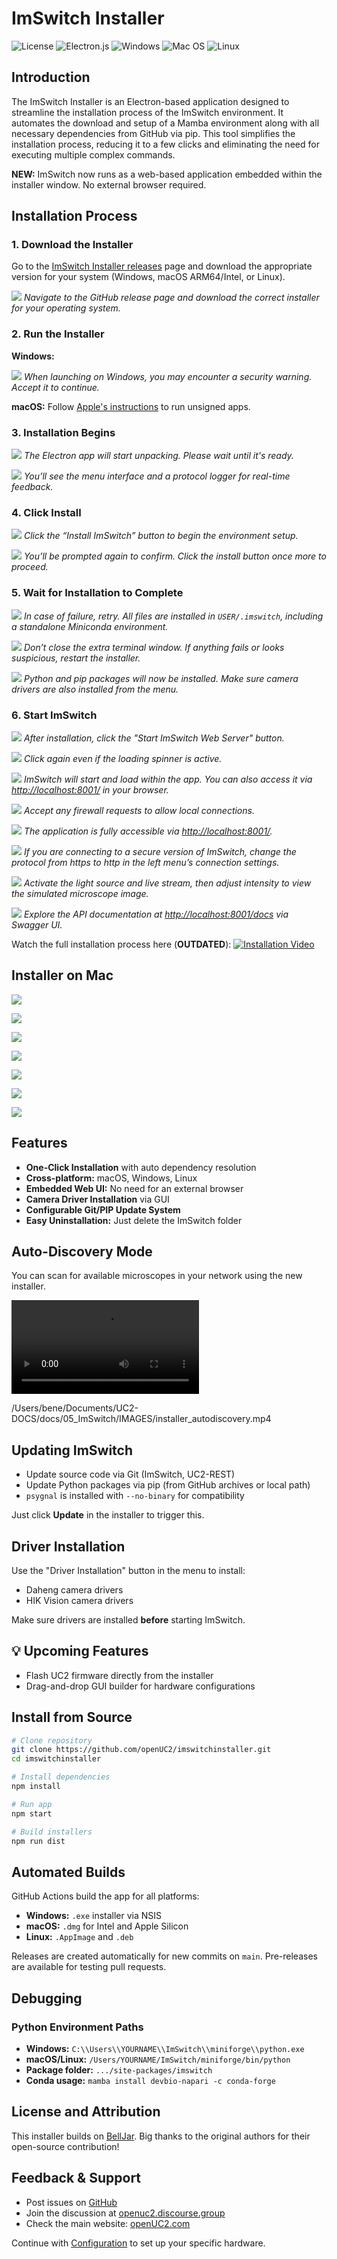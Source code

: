 # ImSwitch Installer

![License](https://img.shields.io/github/license/Ileriayo/markdown-badges?style=for-the-badge) ![Electron.js](https://img.shields.io/badge/Electron-191970?style=for-the-badge\&logo=Electron\&logoColor=white) ![Windows](https://img.shields.io/badge/Windows-0078D6?style=for-the-badge\&logo=windows\&logoColor=white) ![Mac OS](https://img.shields.io/badge/mac%20os-000000?style=for-the-badge\&logo=macos\&logoColor=F0F0F0) ![Linux](https://img.shields.io/badge/Linux-FCC624?style=for-the-badge\&logo=linux\&logoColor=black)

## Introduction

The ImSwitch Installer is an Electron-based application designed to streamline the installation process of the ImSwitch environment. It automates the download and setup of a Mamba environment along with all necessary dependencies from GitHub via pip. This tool simplifies the installation process, reducing it to a few clicks and eliminating the need for executing multiple complex commands.

**NEW:** ImSwitch now runs as a web-based application embedded within the installer window. No external browser required.



## Installation Process

### 1. Download the Installer

Go to the [ImSwitch Installer releases](https://github.com/openUC2/ImSwitchInstaller/releases/) page and download the appropriate version for your system (Windows, macOS ARM64/Intel, or Linux).

![](../IMAGES/Installer/Installer_2.png)
*Navigate to the GitHub release page and download the correct installer for your operating system.*

### 2. Run the Installer

**Windows:**

![](../IMAGES/Installer/Installer_3.png)
*When launching on Windows, you may encounter a security warning. Accept it to continue.*

**macOS:** Follow [Apple's instructions](https://support.apple.com/en-us/HT202491) to run unsigned apps.

### 3. Installation Begins

![](../IMAGES/Installer/Installer_4.png)
*The Electron app will start unpacking. Please wait until it's ready.*

![](../IMAGES/Installer/Installer_5.png)
*You’ll see the menu interface and a protocol logger for real-time feedback.*

### 4. Click Install

![](../IMAGES/Installer/Installer_6.png)
*Click the “Install ImSwitch” button to begin the environment setup.*

![](../IMAGES/Installer/Installer_7.png)
*You’ll be prompted again to confirm. Click the install button once more to proceed.*

### 5. Wait for Installation to Complete

![](../IMAGES/Installer/Installer_8.png)
*In case of failure, retry. All files are installed in `USER/.imswitch`, including a standalone Miniconda environment.*

![](../IMAGES/Installer/Installer_9.png)
*Don’t close the extra terminal window. If anything fails or looks suspicious, restart the installer.*

![](../IMAGES/Installer/Installer_10.png)
*Python and pip packages will now be installed. Make sure camera drivers are also installed from the menu.*

### 6. Start ImSwitch

![](../IMAGES/Installer/Installer_11.png)
*After installation, click the "Start ImSwitch Web Server" button.*

![](../IMAGES/Installer/Installer_12.png)
*Click again even if the loading spinner is active.*

![](../IMAGES/Installer/Installer_13.png)
*ImSwitch will start and load within the app. You can also access it via [http://localhost:8001/](http://localhost:8001/) in your browser.*

![](../IMAGES/Installer/Installer_14.png)
*Accept any firewall requests to allow local connections.*

![](../IMAGES/Installer/Installer_15.png)
*The application is fully accessible via [http://localhost:8001/](http://localhost:8001/).*

![](../IMAGES/Installer/Installer_16.png)
*If you are connecting to a secure version of ImSwitch, change the protocol from https to http in the left menu’s connection settings.*

![](../IMAGES/Installer/Installer_17.png)
*Activate the light source and live stream, then adjust intensity to view the simulated microscope image.*

![](../IMAGES/Installer/Installer_18.png)
*Explore the API documentation at [http://localhost:8001/docs](http://localhost:8001/docs) via Swagger UI.*

Watch the full installation process here (**OUTDATED**):
[![Installation Video](https://i3.ytimg.com/vi/N4P1sH2E9RU/maxresdefault.jpg)](https://www.youtube.com/watch?v=N4P1sH2E9RU?si=jyhAzLshAbg26YHu)

## Installer on Mac



![](../IMAGES/Installer/SETUP1.png)

![](../IMAGES/Installer/SETUP2.png)

![](../IMAGES/Installer/SETUP3.png)

![](../IMAGES/Installer/SETUP4.png)

![](../IMAGES/Installer/SETUP5.png)

![](../IMAGES/Installer/SETUP6.png)

![](../IMAGES/Installer/SETUP7.png)

## Features

* **One-Click Installation** with auto dependency resolution
* **Cross-platform:** macOS, Windows, Linux
* **Embedded Web UI:** No need for an external browser
* **Camera Driver Installation** via GUI
* **Configurable Git/PIP Update System**
* **Easy Uninstallation:** Just delete the ImSwitch folder

## Auto-Discovery Mode 

You can scan for available microscopes in your network using the new installer. 

![](../IMAGES/installer_autodiscovery.mp4)

/Users/bene/Documents/UC2-DOCS/docs/05_ImSwitch/IMAGES/installer_autodiscovery.mp4
## Updating ImSwitch

* Update source code via Git (ImSwitch, UC2-REST)
* Update Python packages via pip (from GitHub archives or local path)
* `psygnal` is installed with `--no-binary` for compatibility

Just click **Update** in the installer to trigger this.



## Driver Installation

Use the "Driver Installation" button in the menu to install:

* Daheng camera drivers
* HIK Vision camera drivers

Make sure drivers are installed **before** starting ImSwitch.



## 💡 Upcoming Features

* Flash UC2 firmware directly from the installer
* Drag-and-drop GUI builder for hardware configurations



## Install from Source

```bash
# Clone repository
git clone https://github.com/openUC2/imswitchinstaller.git
cd imswitchinstaller

# Install dependencies
npm install

# Run app
npm start

# Build installers
npm run dist
```



## Automated Builds

GitHub Actions build the app for all platforms:

* **Windows:** `.exe` installer via NSIS
* **macOS:** `.dmg` for Intel and Apple Silicon
* **Linux:** `.AppImage` and `.deb`

Releases are created automatically for new commits on `main`. Pre-releases are available for testing pull requests.



## Debugging

### Python Environment Paths

* **Windows:** `C:\\Users\\YOURNAME\\ImSwitch\\miniforge\\python.exe`
* **macOS/Linux:** `/Users/YOURNAME/ImSwitch/miniforge/bin/python`
* **Package folder:** `.../site-packages/imswitch`
* **Conda usage:** `mamba install devbio-napari -c conda-forge`



## License and Attribution

This installer builds on [BellJar](https://github.com/danmarshall/belljar). Big thanks to the original authors for their open-source contribution!



## Feedback & Support

* Post issues on [GitHub](https://github.com/openUC2/ImSwitchInstaller/issues)
* Join the discussion at [openuc2.discourse.group](https://openuc2.discourse.group)
* Check the main website: [openUC2.com](https://openUC2.com)



Continue with [Configuration](../03_Configuration/README.md) to set up your specific hardware.
